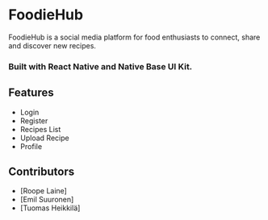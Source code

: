 # FoodieHub
FoodieHub is a social media platform for food enthusiasts to connect, share and discover new recipes.

### Built with React Native and Native Base UI Kit.

## Features
- Login
- Register
- Recipes List
- Upload Recipe
- Profile

## Contributors
- [Roope Laine]
- [Emil Suuronen]
- [Tuomas Heikkilä]
